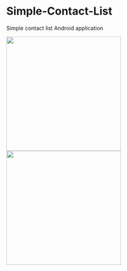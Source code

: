 # Simple-Contact-List
Simple contact list Android application

<img src="https://github.com/dulankasheshan/Simple-Contact-List/assets/136225297/32ca5597-f268-4029-9820-0a6ded077423" width="300">
<img src="https://github.com/dulankasheshan/Simple-Contact-List/assets/136225297/cfbf6338-9fc3-4774-a0e8-8e7984a27bf4" width="300">


